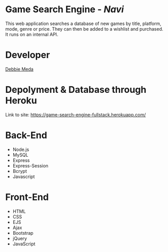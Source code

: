 # Game Search Engine - *Navi*

This web application searches a database of new games by title,  platform, 
mode, genre or price. They can then be added to a wishlist and purchased.
It runs on an internal API.

# Developer
 [Debbie Meda](https://github.com/bitmonst3r)

# Depolyment & Database through Heroku
Link to site:  https://game-search-engine-fullstack.herokuapp.com/

# Back-End
- Node.js
- MySQL
- Express
- Express-Session
- Bcrypt
- Javascript

# Front-End
- HTML
- CSS
- EJS
- Ajax
- Bootstrap
- jQuery
- JavaScript


